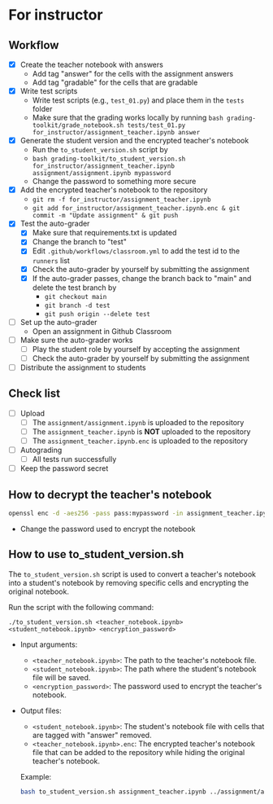 # For instructor

## Workflow

- [x] Create the teacher notebook with answers
  - Add tag "answer" for the cells with the assignment answers
  - Add tag "gradable" for the cells that are gradable
- [x] Write test scripts
  - Write test scripts (e.g., `test_01.py`) and place them in the `tests` folder
  - Make sure that the grading works locally by running `bash grading-toolkit/grade_notebook.sh tests/test_01.py for_instructor/assignment_teacher.ipynb answer`
- [x] Generate the student version and the encrypted teacher's notebook
  - Run the `to_student_version.sh` script by
  - `bash grading-toolkit/to_student_version.sh for_instructor/assignment_teacher.ipynb assignment/assignment.ipynb mypassword`
  - Change the password to something more secure
- [x] Add the encrypted teacher's notebook to the repository
  - `git rm -f for_instructor/assignment_teacher.ipynb`
  - `git add for_instructor/assignment_teacher.ipynb.enc & git commit -m "Update assignment" & git push`
- [x] Test the auto-grader
  - [x] Make sure that requirements.txt is updated
  - [x] Change the branch to "test"
  - [x] Edit `.github/workflows/classroom.yml` to add the test id to the `runners` list
  - [x] Check the auto-grader by yourself by submitting the assignment
  - [x] If the auto-grader passes, change the branch back to "main" and delete the test branch by
     - `git checkout main`
     - `git branch -d test`
     - `git push origin --delete test`
- [ ] Set up the auto-grader
  - Open an assignment in Github Classroom
- [ ] Make sure the auto-grader works
  - [ ] Play the student role by yourself by accepting the assignment
  - [ ] Check the auto-grader by yourself by submitting the assignment
- [ ] Distribute the assignment to students

## Check list

- [ ] Upload
  - [ ] The `assignment/assignment.ipynb` is uploaded to the repository
  - [ ] The `assignment_teacher.ipynb` is **NOT** uploaded to the repository
  - [ ] The `assignment_teacher.ipynb.enc` is uploaded to the repository
- [ ] Autograding
  - [ ] All tests run successfully
- [ ] Keep the password secret

## How to decrypt the teacher's notebook

```bash
openssl enc -d -aes256 -pass pass:mypassword -in assignment_teacher.ipynb.enc >assignment_teacher.ipynb
```
- Change the password used to encrypt the notebook

## How to use to_student_version.sh

The `to_student_version.sh` script is used to convert a teacher's notebook into a student's notebook by removing specific cells and encrypting the original notebook.

Run the script with the following command:
```
./to_student_version.sh <teacher_notebook.ipynb> <student_notebook.ipynb> <encryption_password>
```
- Input arguments:
  - `<teacher_notebook.ipynb>`: The path to the teacher's notebook file.
  - `<student_notebook.ipynb>`: The path where the student's notebook file will be saved.
  - `<encryption_password>`: The password used to encrypt the teacher's notebook.
- Output files:
  - `<student_notebook.ipynb>`: The student's notebook file with cells that are tagged with "answer" removed.
  - `<teacher_notebook.ipynb>.enc`: The encrypted teacher's notebook file that can be added to the repository while hiding the original teacher's notebook.

  Example:
  ```bash
  bash to_student_version.sh assignment_teacher.ipynb ../assignment/assignment.ipynb mypassword
  ```
